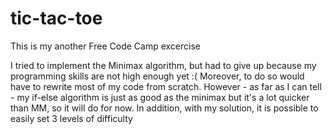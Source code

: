 # tic-tac-toe
This is my another Free Code Camp excercise

I tried to implement the Minimax algorithm, but had to give up because my programming skills are not high enough yet :(
Moreover, to do so would have to rewrite most of my code from scratch.
However - as far as I can tell - my if-else algorithm is just as good as the minimax but it's a lot quicker than MM, so it will do for now.
In addition, with my solution, it is possible to easily set 3 levels of difficulty
